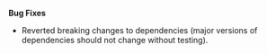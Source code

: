 **Bug Fixes**

* Reverted breaking changes to dependencies (major versions of dependencies should not change without testing).